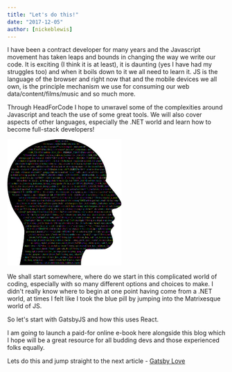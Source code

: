 ```yaml
---
title: "Let's do this!"
date: "2017-12-05"
author: [nickeblewis]
---
```


I have been a contract developer for many years and the Javascript movement has taken leaps and bounds in changing the way we write our code. It is exciting (I think it is at least), it is daunting (yes I have had my struggles too) and when it boils down to it we all need to learn it. JS is the language of the browser and right now that and the mobile devices we all own, is the principle mechanism we use for consuming our web data/content/films/music and so much more.

Through HeadForCode I hope to unwravel some of the complexities around Javascript and teach the use of some great tools. We will also cover aspects of other languages, especially the .NET world and learn how to become full-stack developers!

![headforcode logo](../images/blog/logo4.jpg)

We shall start somewhere, where do we start in this complicated world of coding, especially with so many different options and choices to make. I didn't really know where to begin at one point having come from a .NET world, at times I felt like I took the blue pill by jumping into the Matrixesque world of JS.

So let's start with GatsbyJS and how this uses React.

I am going to launch a paid-for online e-book here alongside this blog which I hope will be a great resource for all budding devs and those experienced folks equally.

Lets do this and jump straight to the next article - [Gatsby Love](/docs/new-gatsby-sites/)